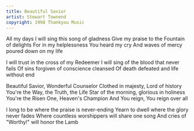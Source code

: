 ```yaml
---
title: Beautiful Savior
artist: Stewart Townend
copyright: 1998 Thankyou Music
---
```


All my days I will sing this song of gladness
Give my praise to the Fountain of delights
For in my helplessness You heard my cry
And waves of mercy poured down on my life

I will trust in the cross of my Redeemer
I will sing of the blood that never fails
Of sins forgiven of conscience cleansed
Of death defeated and life without end

Beautiful Savior, Wonderful Counselor
Clothed in majesty, Lord of history
You're the Way, the Truth, the Life
Star of the morning, glorious in holiness
You're the Risen One, Heaven's Champion
And You reign, You reign over all

I long to be where the praise is never-ending
Yearn to dwell where the glory never fades
Where countless worshippers will share one song
And cries of "Worthy!" will honor the Lamb







